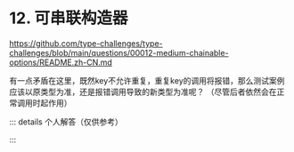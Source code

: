 # 12. 可串联构造器

https://github.com/type-challenges/type-challenges/blob/main/questions/00012-medium-chainable-options/README.zh-CN.md

有一点矛盾在这里，既然key不允许重复，重复key的调用将报错，那么测试案例应该以原类型为准，还是报错调用导致的新类型为准呢？
（尽管后者依然会在正常调用时起作用）

::: details 个人解答（仅供参考）
<!--@include: ./solution.md-->
:::